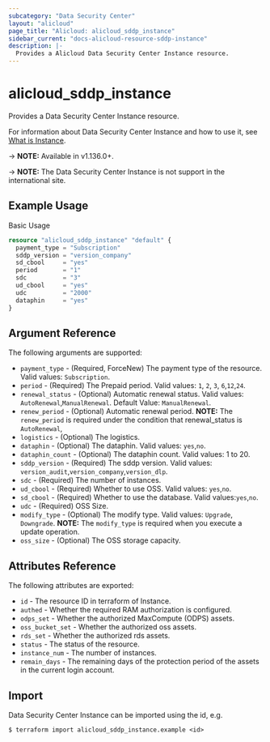 ```yaml
---
subcategory: "Data Security Center"
layout: "alicloud"
page_title: "Alicloud: alicloud_sddp_instance"
sidebar_current: "docs-alicloud-resource-sddp-instance"
description: |-
  Provides a Alicloud Data Security Center Instance resource.
---
```


# alicloud\_sddp\_instance

Provides a Data Security Center Instance resource.

For information about Data Security Center Instance and how to use it, see [What is Instance](https://help.aliyun.com/product/88674.html).

-> **NOTE:** Available in v1.136.0+.

-> **NOTE:** The Data Security Center Instance is not support in the international site.

## Example Usage

Basic Usage

```terraform
resource "alicloud_sddp_instance" "default" {
  payment_type = "Subscription"
  sddp_version = "version_company"
  sd_cbool     = "yes"
  period       = "1"
  sdc          = "3"
  ud_cbool     = "yes"
  udc          = "2000"
  dataphin     = "yes"
}

```

## Argument Reference

The following arguments are supported:

* `payment_type` - (Required, ForceNew) The payment type of the resource. Valid values: `Subscription`.
* `period` - (Required) The Prepaid period. Valid values: `1`, `2`, `3`, `6`,`12`,`24`.
* `renewal_status` - (Optional) Automatic renewal status. Valid values: `AutoRenewal`,`ManualRenewal`. Default Value: `ManualRenewal`.
* `renew_period` - (Optional) Automatic renewal period. **NOTE:** The `renew_period` is required under the condition that renewal_status is `AutoRenewal`,
* `logistics` - (Optional) The logistics.
* `dataphin` - (Optional) The dataphin. Valid values: `yes`,`no`.
* `dataphin_count` - (Optional) The dataphin count. Valid values: 1 to 20.
* `sddp_version` - (Required) The sddp version. Valid values: `version_audit`,`version_company`,`version_dlp`.
* `sdc` - (Required) The number of instances.
* `ud_cbool` - (Required) Whether to use OSS. Valid values: `yes`,`no`.
* `sd_cbool` - (Required) Whether to use the database. Valid values:`yes`,`no`.
* `udc` - (Required) OSS Size.
* `modify_type` - (Optional) The modify type. Valid values: `Upgrade`, `Downgrade`.  **NOTE:** The `modify_type` is required when you execute a update operation.
* `oss_size` - (Optional) The OSS storage capacity.


## Attributes Reference

The following attributes are exported:

* `id` - The resource ID in terraform of Instance.
* `authed` - Whether the required RAM authorization is configured.
* `odps_set` - Whether the authorized MaxCompute (ODPS) assets.
* `oss_bucket_set` - Whether the authorized oss assets.
* `rds_set` - Whether the authorized rds assets.
* `status` - The status of the resource.
* `instance_num` - The number of instances.
* `remain_days` -  The remaining days of the protection period of the assets in the current login account.

## Import

Data Security Center Instance can be imported using the id, e.g.

```shell
$ terraform import alicloud_sddp_instance.example <id>
```
